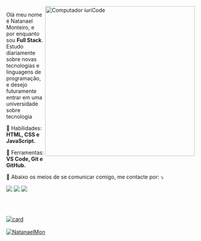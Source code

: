 <img src="https://raw.githubusercontent.com/MicaelliMedeiros/micaellimedeiros/master/image/computer-illustration.png" min-width="400px" max-width="400px" width="400px" align="right" alt="Computador iuriCode">

<p align="left"> 
  Olá meu nome é Natanael Monteiro, e por enquanto sou <strong>Full Stack</strong>.<br>
  Estudo diariamente sobre novas tecnologias e linguagens de programação, e desejo futuramente entrar em uma universidade sobre tecnologia
</p>

<p align="left">
  🦄 Habilidades: <strong>HTML, CSS e JavaScript.</strong>
</p>

<p align="left">
  💼 Ferramentas: <strong>VS Code, Git e GitHub.</strong>
</p>

<p align="left">
  💌 Abaixo os meios de se comunicar comigo, me contacte por: ⤵️
</p>

<p align="left">
  <a href=mailto:natanaelmgconta@gmail.com" alt="Gmail">
  <img src="https://img.shields.io/badge/-Gmail-FF0000?style=flat-square&labelColor=FF0000&logo=gmail&logoColor=white&link=LINK-DO-SEU-EMAIL" /></a>

  <a href="https://www.linkedin.com/in/natanael-monteiro-64b1b421a/" alt="Linkedin">
  <img src="https://img.shields.io/badge/-Linkedin-0e76a8?style=flat-square&logo=Linkedin&logoColor=white&link=LINK-DO-SEU-LINKEDIN" /></a>

  <a href="https://www.instagram.com/natanaellmon/" alt="Instagram">
  <img src="https://img.shields.io/badge/-Instagram-DF0174?style=flat-square&labelColor=DF0174&logo=instagram&logoColor=white&link=LINK-DO-SEU-INSTAGRAM"/></a>
</p>  





<br>
<br>

[![card](https://github-readme-stats.vercel.app/api?username=NatanaelMon&theme=dark)](https://github.com/NatanaelMon/)
<br>
<br>
[![NatanaelMon](https://github-readme-stats.vercel.app/api/top-langs/?username=NatanaelMon&hide=html&layout=compact&theme=dark)](https://github.com/NatanaelMon/)







<!--
**NatanaelMon/NatanaelMon** is a ✨ _special_ ✨ repository because its `README.md` (this file) appears on your GitHub profile.

Here are some ideas to get you started:

- 🔭 I’m currently working on ...
- 🌱 I’m currently learning ...
- 👯 I’m looking to collaborate on ...
- 🤔 I’m looking for help with ...
- 💬 Ask me about ...
- 📫 How to reach me: ...
- 😄 Pronouns: ...
- ⚡ Fun fact: ...
-->
